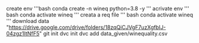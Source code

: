 create env
'''bash
conda create -n wineq python=3.8 -y
'''
acrivate env
''' bash
 conda activate wineq
 '''
 creata a req file
 '''
 bash
  conda activate wineq
  '''
  download data
  "https://drive.google.com/drive/folders/18zqQiCJVgF7uzXgfbIJ-04zgz1ItNfF5"
  git init
  dvc init
  dvc add data_given/winequality.csv



